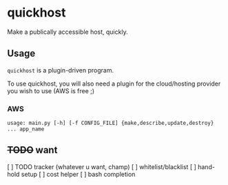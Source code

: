 # quickhost

Make a publically accessible host, quickly.

## Usage

`quickhost` is a plugin-driven program.

To use quickhost, you will also need a plugin for the cloud/hosting provider
you wish to use (AWS is free ;)

### AWS

```
usage: main.py [-h] [-f CONFIG_FILE] {make,describe,update,destroy} ... app_name
```

## ~~TODO~~ want

[ ] TODO tracker (whatever u want, champ)
[ ] whitelist/blacklist
[ ] hand-hold setup
[ ] cost helper
[ ] bash completion
